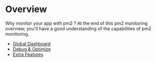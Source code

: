 # Overview

Why monitor your app with pm2 ? At the end of this pm2 monitoring overview, you'll have a good understanding of the capabilities of pm2 monitoring.

- [Global Dashboard](monitoring/overview/dashboard.md)
- [Debug & Optimize](monitoring/overview/debug.md)
- [Extra Features](monitoring/overview/extra.md)
